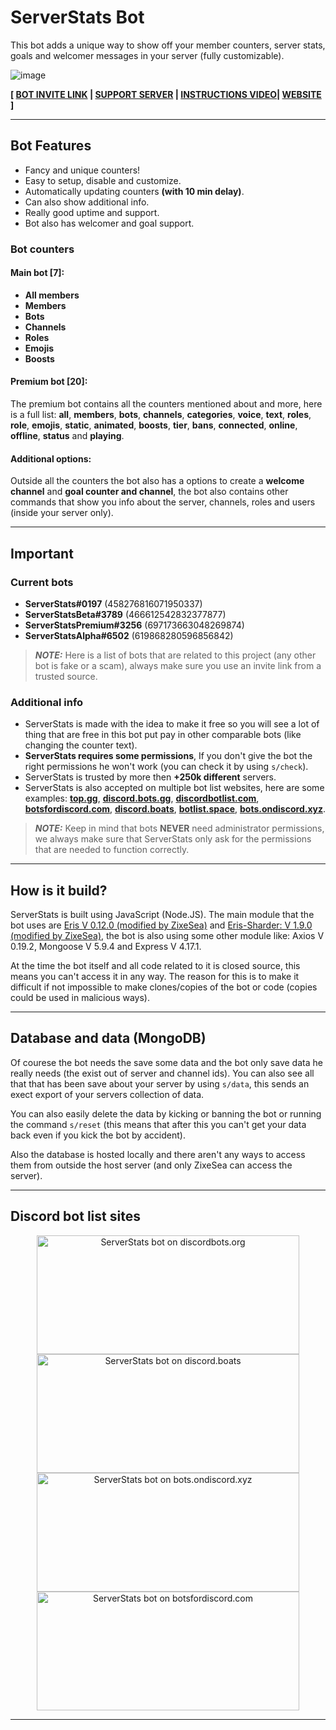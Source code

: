 # ServerStats Bot
This bot adds a unique way to show off your member counters, server stats, goals and welcomer messages in your server (fully customizable).

![image](https://cdn.discordapp.com/attachments/709359536258940950/709359618303983697/Naamloos.png)

**[ [BOT INVITE LINK](https://discordapp.com/oauth2/authorize?client_id=458276816071950337&permissions=1133584&scope=bot) | [SUPPORT SERVER](https://discordapp.com/invite/vE8qKNV) | [INSTRUCTIONS VIDEO](https://vimeo.com/316592316/b7bd1ea09b)| [WEBSITE](https://serverstatsbot.com) ]**

---

## Bot Features
* Fancy and unique counters!
* Easy to setup, disable and customize.
* Automatically updating counters **(with 10 min delay)**.
* Can also show additional info.
* Really good uptime and support.
* Bot also has welcomer and goal support.

### Bot counters
#### Main bot [7]:
* **All members**
* **Members**
* **Bots**
* **Channels**
* **Roles**
* **Emojis**
* **Boosts**

#### Premium bot [20]:
The premium bot contains all the counters mentioned about and more, here is a full list: **all**, **members**, **bots**, **channels**, **categories**, **voice**, **text**, **roles**, **role**, **emojis**, **static**, **animated**, **boosts**, **tier**, **bans**, **connected**, **online**, **offline**, **status** and **playing**.

#### Additional options:
Outside all the counters the bot also has a options to create a **welcome channel** and **goal counter and channel**, the bot also contains other commands that show you info about the server, channels, roles and users (inside your server only).

---

## Important
### Current bots
* **ServerStats#0197** (458276816071950337)
* **ServerStatsBeta#3789** (466612542832377877)
* **ServerStatsPremium#3256** (697173663048269874)
* **ServerStatsAlpha#6502** (619868280596856842)

>***NOTE:*** Here is a list of bots that are related to this project (any other bot is fake or a scam), always make sure you use an invite link from a trusted source.

### Additional info
* ServerStats is made with the idea to make it free so you will see a lot of thing that are free in this bot put pay in other comparable bots (like changing the counter text).
* **ServerStats requires some permissions**, If you don't give the bot the right permissions he won't work (you can check it by using `s/check`).
* ServerStats is trusted by more then **+250k different** servers.
* ServerStats is also accepted on multiple bot list websites, here are some examples: **[top.gg](https://top.gg/bot/458276816071950337)**, **[discord.bots.gg](https://discord.bots.gg/bots/458276816071950337)**, **[discordbotlist.com](https://discordbotlist.com/bots/458276816071950337)**, **[botsfordiscord.com](https://botsfordiscord.com/bot/458276816071950337)**, **[discord.boats](https://discord.boats/bot/458276816071950337)**, **[botlist.space](https://botlist.space/bot/458276816071950337)**, **[bots.ondiscord.xyz](https://bots.ondiscord.xyz/bots/458276816071950337)**.

>***NOTE:*** Keep in mind that bots **NEVER** need administrator permissions, we always make sure that ServerStats only ask for the permissions that are needed to function correctly.

---

## How is it build?
ServerStats is built using JavaScript (Node.JS). The main module that the bot uses are [Eris V 0.12.0 (modified by ZixeSea)](https://github.com/ZixeSea/eris) and [Eris-Sharder: V 1.9.0 (modified by ZixeSea)](https://github.com/ZixeSea/eris-sharder), the bot is also using some other module like: Axios V 0.19.2, Mongoose V 5.9.4 and Express V 4.17.1.

At the time the bot itself and all code related to it is closed source, this means you can't access it in any way.
The reason for this is to make it difficult if not impossible to make clones/copies of the bot or code (copies could be used in malicious ways).

---

## Database and data (MongoDB)
Of courese the bot needs the save some data and the bot only save data he really needs (the exist out of server and channel ids).
You can also see all that that has been save about your server by using `s/data`, this sends an exect export of your servers collection of data.

You can also easily delete the data by kicking or banning the bot or running the command `s/reset` (this means that after this you can't get your data back even if you kick the bot by accident).

Also the database is hosted locally and there aren't any ways to access them from outside the host server (and only ZixeSea can access the server).

---

## Discord bot list sites
<center>
<a href="https://discordbots.org/bot/458276816071950337" >
  <img src="https://discordbots.org/api/widget/458276816071950337.svg"
       	width="420" 
	height="190" 
       	alt="ServerStats bot on discordbots.org">
</a>
<a href="https://discord.boats/bot/458276816071950337" >
   <img src="https://discord.boats/api/widget/458276816071950337"
	width="420" 
	height="190" 
	alt="ServerStats bot on discord.boats">
</a>

<br>

<a href="https://bots.ondiscord.xyz/bots/458276816071950337">
   <img src="https://bots.ondiscord.xyz/bots/458276816071950337/embed"
	width="420" 
	height="190" 
	alt="ServerStats bot on bots.ondiscord.xyz">
</a>
<a href="https://botsfordiscord.com/bots/458276816071950337" >
   <img src="https://botsfordiscord.com/api/bot/458276816071950337/widget"
	width="420" 
	height="190" 
	alt="ServerStats bot on botsfordiscord.com">
</a>
</center>

---
